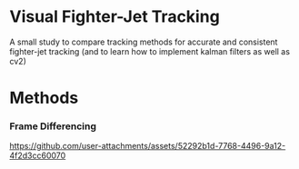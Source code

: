 # Visual Fighter-Jet Tracking
A small study to compare tracking methods for accurate and consistent fighter-jet tracking (and to learn how to implement kalman filters as well as cv2)

# Methods
### Frame Differencing
https://github.com/user-attachments/assets/52292b1d-7768-4496-9a12-4f2d3cc60070

